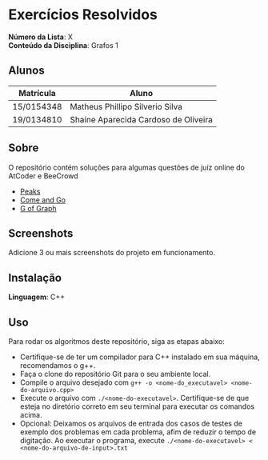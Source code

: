 
# Exercícios Resolvidos

**Número da Lista**: X<br>
**Conteúdo da Disciplina**: Grafos 1<br>

## Alunos
|Matrícula | Aluno |
| -- | -- |
| 15/0154348  | Matheus Phillipo Silverio Silva |
| 19/0134810  |  Shaíne Aparecida Cardoso de Oliveira |

## Sobre 
O repositório contém soluções para algumas questões de juíz online do AtCoder e BeeCrowd

- [Peaks](https://atcoder.jp/contests/abc166/tasks/abc166_c)
- [Come and Go](https://www.beecrowd.com.br/judge/en/problems/view/1128)
- [G of Graph](https://www.beecrowd.com.br/judge/en/problems/view/3144)

## Screenshots
Adicione 3 ou mais screenshots do projeto em funcionamento.

## Instalação 
**Linguagem**: C++<br>


## Uso 
Para rodar os algoritmos deste repositório, siga as etapas abaixo:

- Certifique-se de ter um compilador para C++ instalado em sua máquina, recomendamos o g++.
- Faça o clone do repositório Git para o seu ambiente local.
- Compile o arquivo desejado com `g++ -o <nome-do_executavel> <nome-do-arquivo.cpp>`
- Execute o arquivo com `./<nome-do-executavel>`. Certifique-se de que esteja no diretório correto em seu terminal para executar os comandos acima.
- Opcional: Deixamos os arquivos de entrada dos casos de testes de exemplo dos problemas em cada problema, afim de reduzir o tempo de digitação. Ao executar o programa, execute `./<nome-do-executavel> < <nome-do-arquivo-de-input>.txt` 







